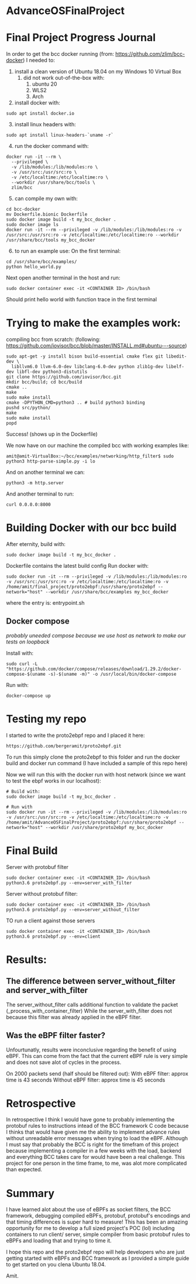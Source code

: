# AdvanceOSFinalProject

# Final Project Progress Journal

In order to get the bcc docker running (from: https://github.com/zlim/bcc-docker) I needed to:

1. install a clean version of Ubuntu 18.04 on my Windows 10 Virtual Box
   1. did not work out-of-the-box with:
      1. ubuntu 20
      2. WLS2
      3. Arch
2. install docker with:
```
sudo apt install docker.io
```
3. install linux headers with:
```
sudo apt install linux-headers-`uname -r`
```
4. run the docker command with:
```
docker run -it --rm \
  --privileged \
  -v /lib/modules:/lib/modules:ro \
  -v /usr/src:/usr/src:ro \
  -v /etc/localtime:/etc/localtime:ro \
  --workdir /usr/share/bcc/tools \
  zlim/bcc
```
5. can compile my own with:
```
cd bcc-docker
mv Dockerfile.bionic Dockerfile
sudo docker image build -t my_bcc_docker .
sudo docker image ls
docker run -it --rm --privileged -v /lib/modules:/lib/modules:ro -v /usr/src:/usr/src:ro -v /etc/localtime:/etc/localtime:ro --workdir /usr/share/bcc/tools my_bcc_docker
```
6. to run an example use:
On the first terminal:
```
cd /usr/share/bcc/examples/
python hello_world.py
```
Next open another terminal in the host and run:
```
sudo docker container exec -it <CONTAINER ID> /bin/bash
```
Should print hello world with function trace in the first terminal

# Trying to make the examples work:
compiling bcc from scratch:
(following: https://github.com/iovisor/bcc/blob/master/INSTALL.md#ubuntu---source)
```
sudo apt-get -y install bison build-essential cmake flex git libedit-dev \
  libllvm6.0 llvm-6.0-dev libclang-6.0-dev python zlib1g-dev libelf-dev libfl-dev python3-distutils
git clone https://github.com/iovisor/bcc.git
mkdir bcc/build; cd bcc/build
cmake ..
make
sudo make install
cmake -DPYTHON_CMD=python3 .. # build python3 binding
pushd src/python/
make
sudo make install
popd
```
Success! (shows up in the Dockerfile)

We now have on our machine the compiled bcc with working examples like:
```
amit@amit-VirtualBox:~/bcc/examples/networking/http_filter$ sudo python3 http-parse-simple.py -i lo
```
And on another terminal we can:
```
python3 -m http.server
```
And another terminal to run:
```
curl 0.0.0.0:8000
```

# Building Docker with our bcc build

After eternity, build with:
```
sudo docker image build -t my_bcc_docker .
```
Dockerfile contains the latest build config
Run docker with:
```
sudo docker run -it --rm --privileged -v /lib/modules:/lib/modules:ro -v /usr/src:/usr/src:ro -v /etc/localtime:/etc/localtime:ro -v /home/amit/final_project/proto2ebpf:/usr/share/proto2ebpf --network="host" --workdir /usr/share/bcc/examples my_bcc_docker
```
where the entry is: entrypoint.sh

## Docker compose

*probably uneeded compose because we use host as network to make our tests on loopback*

Install with:
```
sudo curl -L "https://github.com/docker/compose/releases/download/1.29.2/docker-compose-$(uname -s)-$(uname -m)" -o /usr/local/bin/docker-compose
```
Run with:
```
docker-compose up
```

# Testing my repo

I started to write the proto2ebpf repo and I placed it here:
```
https://github.com/bergeramit/proto2ebpf.git
```

To run this simply clone the proto2ebpf to this folder and run the docker build and docker run command (I have included a sample of this repo here)

Now we will run this with the docker run with host network (since we want to test the ebpf works in our localhost):

```
# Build with:
sudo docker image build -t my_bcc_docker .

# Run with
sudo docker run -it --rm --privileged -v /lib/modules:/lib/modules:ro -v /usr/src:/usr/src:ro -v /etc/localtime:/etc/localtime:ro -v /home/amit/AdvanceOSFinalProject/proto2ebpf:/usr/share/proto2ebpf --network="host" --workdir /usr/share/proto2ebpf my_bcc_docker
```

# Final Build

Server with protobuf filter
```
sudo docker container exec -it <CONTAINER_ID> /bin/bash
python3.6 proto2ebpf.py --env=server_with_filter
```

Server without protobuf filter:
```
sudo docker container exec -it <CONTAINER_ID> /bin/bash
python3.6 proto2ebpf.py --env=server_without_filter
```

TO run a client against those servers
```
sudo docker container exec -it <CONTAINER_ID> /bin/bash
python3.6 proto2ebpf.py --env=client
```

# Results:

## The difference between server_without_filter and server_with_filter

The server_without_filter calls additional function to validate the packet (_process_with_container_filter) While the server_with_filter does not because this filter was already applied in the eBPF filter.

## Was the eBPF filter faster?

Unfourtunatly, results were inconclusive regarding the benefit of using eBPF.
This can come from the fact that the current eBPF rule is very simple and does not save alot of cycles in the process.

On 2000 packets send (half should be filtered out):
With eBPF filter: approx time is 43 seconds
Without eBPF filter: approx time is 45 seconds

# Retrospective

In retrospective I think I would have gone to probably imlementing the protobuf rules to instructions intead of the BCC framework C code because I thinks that would have given me the ability to implement advance rules without unreadable error messages when trying to load the eBPF.
Although I must say that probably the BCC is right for the timefram of this project because implementing a compiler in a few weeks with the load, backend and everything BCC takes care for would have been a real challenge.
This project for one person in the time frame, to me, was alot more complicated than expected.


# Summary

I have learned alot about the use of eBPFs as socket filters, the BCC framework, debugging compiled eBPFs, protobuf, protobuf's encodings and that timing differences is super hard to measure!
This has been an amazing opportunity for me to develop a full sized project's POC (lol) including containers to run client/ server, simple compiler from basic protobuf rules to eBPFs and loading that and trying to time it.

I hope this repo and the proto2ebpf repo will help developers who are just getting started with eBPFs and BCC framework as I provided a simple guide to get started on you clena Ubuntu 18.04.

Amit.